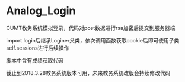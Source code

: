 # Analog_Login

CUMT教务系统模拟登录，代码对post数据进行rsa加密后提交到服务器端

import login后继承Loginer父类，依次调用函数获取cookie后即可使用子类self.sessions进行后续操作

脚本中含有成绩获取代码

截止到2018.3.28教务系统版本可用，未来教务系统改版会持续修改代码
